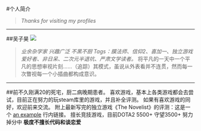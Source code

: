#个人简介
>*Thanks for visiting my profiles*

***

##吴子昊
![](http://a3.topitme.com/0/f9/fe/11729788485b9fef90l.jpg)
>*业余杂学家 兴趣广泛 不黑不厨*
>*Tags：膜法师、信仰2、喜加一、独立游戏爱好者、非日呆、二次元半退坑、严肃文学读者。*
将平凡的一天中一个平凡的思想审视片刻......（追踪）其模式，虽说从外表看并不连贯，然而每一次瞥视每一个小插曲都构成意识。

***

##前不久刚满20的死宅，厨二病晚期患者。
喜欢游戏，基本上各类游戏都会去尝试，目前正在努力的玩steam库里的游戏，并且补全评测。
如果有喜欢游戏的同好，欢迎前来交流。
附上最新写完的独立游戏《The Novelist》的评测：这是一个 [an example](http://example.com/ "Title") 行内链接。
擅长竞技游戏，目前DOTA2 5500+ 守望3500+  努力掉分中
**极度不擅长代码和谈恋爱**




